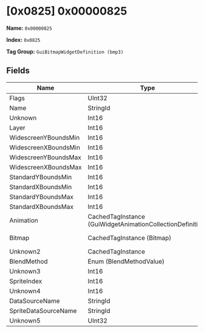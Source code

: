 # [0x0825] 0x00000825

**Name:** ```0x00000825```

**Index:** ```0x0825```

**Tag Group:** ```GuiBitmapWidgetDefinition (bmp3)```

## Fields

Name	| Type	| Value
---	|---	|---	|
Flags	|UInt32	|8
Name	|StringId	|left_arrow
Unknown	|Int16	|0
Layer	|Int16	|20
WidescreenYBoundsMin	|Int16	|4
WidescreenXBoundsMin	|Int16	|-16
WidescreenYBoundsMax	|Int16	|35
WidescreenXBoundsMax	|Int16	|5
StandardYBoundsMin	|Int16	|0
StandardXBoundsMin	|Int16	|0
StandardYBoundsMax	|Int16	|0
StandardXBoundsMax	|Int16	|0
Animation	|CachedTagInstance (GuiWidgetAnimationCollectionDefinition)	|[[0x082C] 0x0000082C](../GuiWidgetAnimationCollectionDefinition/082C.md)
Bitmap	|CachedTagInstance (Bitmap)	|[[0x082D] 0x0000082D](../Bitmap/082D.md)
Unknown2	|CachedTagInstance	|null
BlendMethod	|Enum (BlendMethodValue)	|null
Unknown3	|Int16	|0
SpriteIndex	|Int16	|0
Unknown4	|Int16	|0
DataSourceName	|StringId	|
SpriteDataSourceName	|StringId	|
Unknown5	|UInt32	|0


